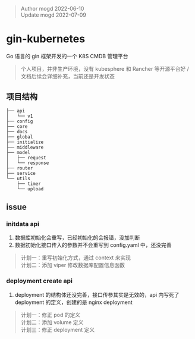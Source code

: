 > Author mogd 2022-06-10
> \
> Update mogd 2022-07-09

# gin-kubernetes

Go 语言的 gin 框架开发的一个 K8S CMDB 管理平台

> 个人项目，并非生产环境，没有 kubesphere 和 Rancher 等开源平台好
> /
> 文档后续会详细补充，当前还是开发状态

## 项目结构
```
├── api
│   └── v1
├── config
├── core
├── docs
├── global
├── initialize
├── middleware
├── model
│   ├── request
│   └── response
├── router
├── service
└── utils
    ├── timer
    └── upload
```

## issue

### initdata api

1. 数据库初始化会重写，已经初始化的会报错，没加判断
2. 数据初始化接口传入的参数并不会重写到 config.yaml 中，还没完善

> 计划一：重写初始化方式，通过 context 来实现
> \
> 计划二：添加 viper 修改数据库配置信息函数

### deployment create api

1. deployment 的结构体还没完善，接口传参其实是无效的，api 内写死了 deployment 的定义，创建的是 nginx deployment

> 计划一：修正 pod 的定义
> \
> 计划二：添加 volume 定义
> \
> 计划三：修正 deployment 定义